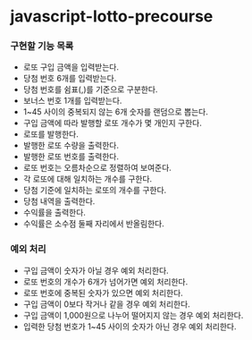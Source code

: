 # javascript-lotto-precourse

### 구현할 기능 목록

- 로또 구입 금액을 입력받는다.
- 당첨 번호 6개를 입력받는다.
- 당첨 번호를 쉼표(,)를 기준으로 구분한다.
- 보너스 번호 1개를 입력받는다.
- 1~45 사이의 중복되지 않는 6개 숫자를 랜덤으로 뽑는다.
- 구입 금액에 따라 발행할 로또 개수가 몇 개인지 구한다.
- 로또를 발행한다.
- 발행한 로또 수량을 출력한다.
- 발행한 로또 번호를 출력한다.
- 로또 번호는 오름차순으로 정렬하여 보여준다.
- 각 로또에 대해 일치하는 개수를 구한다.
- 당첨 기준에 일치하는 로또의 개수를 구한다.
- 당첨 내역을 출력한다.
- 수익률을 출력한다.
- 수익률은 소수점 둘째 자리에서 반올림한다.

### 예외 처리

- 구입 금액이 숫자가 아닐 경우 예외 처리한다.
- 로또 번호의 개수가 6개가 넘어가면 예외 처리한다.
- 로또 번호에 중복된 숫자가 있으면 예외 처리한다.
- 구입 금액이 0보다 작거나 같을 경우 예외 처리한다.
- 구입 금액이 1,000원으로 나누어 떨어지지 않는 경우 예외 처리한다.
- 입력한 당첨 번호가 1~45 사이의 숫자가 아닌 경우 예외 처리한다.

